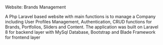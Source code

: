 Website: Brands Management

A Php Laravel based website with main functions is to manage a Company including User Profiles Management, Authentication, CRUD functions for Brands, Portfolios, Sliders and Content. The application was built on Laravel 8 for backend layer with MySql Database, Bootstrap and Blade Framework for frontend layer

